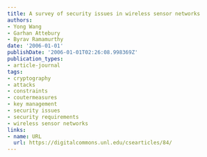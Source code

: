 ```yaml
---
title: A survey of security issues in wireless sensor networks
authors:
- Yong Wang
- Garhan Attebury
- Byrav Ramamurthy
date: '2006-01-01'
publishDate: '2006-01-01T02:26:08.998369Z'
publication_types:
- article-journal
tags:
- cryptography
- attacks
- constraints
- coutermeasures
- key management
- security issues
- security requirements
- wireless sensor networks
links:
- name: URL
  url: https://digitalcommons.unl.edu/csearticles/84/
---
```


